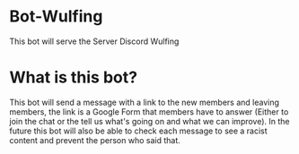 # Bot-Wulfing
This bot will serve the Server Discord Wulfing

# What is this bot?

This bot will send a message with a link to the new members and leaving members, the link is a Google Form that members have to answer (Either to join the chat or the tell us what's going on and what we can improve).
In the future this bot will also be able to check each message to see a racist content and prevent the person who said that.